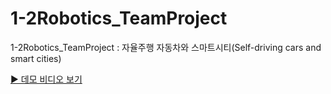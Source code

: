 # 1-2Robotics_TeamProject
1-2Robotics_TeamProject : 자율주행 자동차와 스마트시티(Self-driving cars and smart cities)


[▶️ 데모 비디오 보기](video/풀버전.mp4)
